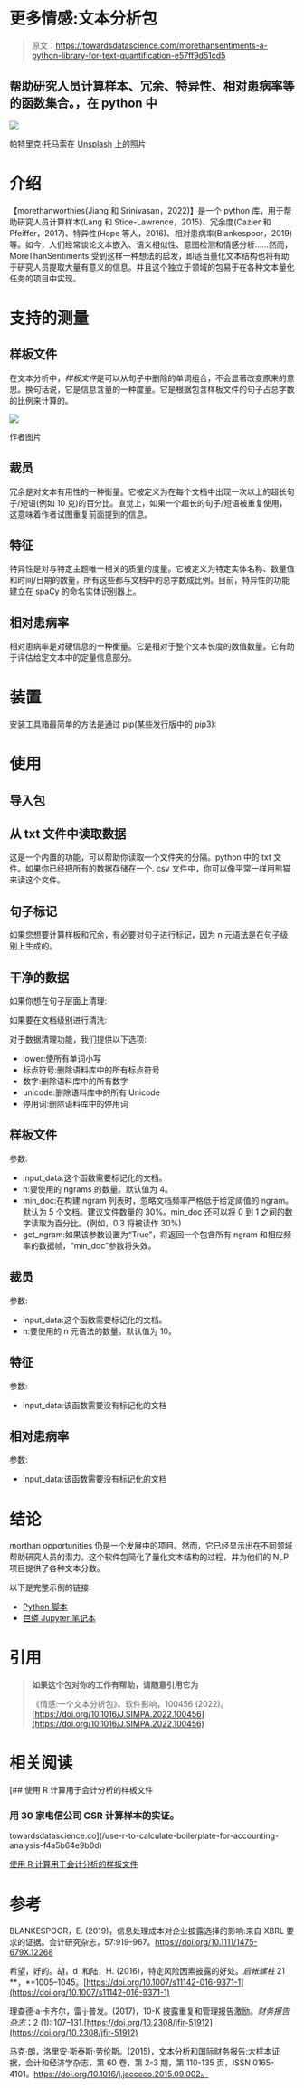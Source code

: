 # 更多情感:文本分析包

> 原文：<https://towardsdatascience.com/morethansentiments-a-python-library-for-text-quantification-e57ff9d51cd5>

## 帮助研究人员计算样本、冗余、特异性、相对患病率等的函数集合。，在 python 中

![](img/9db8cf60a036fb6530db733b4916c10a.png)

帕特里克·托马索在 [Unsplash](https://unsplash.com/s/photos/text?utm_source=unsplash&utm_medium=referral&utm_content=creditCopyText) 上的照片

# 介绍

【morethanworthies(Jiang 和 Srinivasan，2022)】是一个 python 库，用于帮助研究人员计算样本(Lang 和 Stice-Lawrence，2015)、冗余度(Cazier 和 Pfeiffer，2017)、特异性(Hope 等人，2016)、相对患病率(Blankespoor，2019)等。如今，人们经常谈论文本嵌入、语义相似性、意图检测和情感分析……然而，MoreThanSentiments 受到这样一种想法的启发，即适当量化文本结构也将有助于研究人员提取大量有意义的信息。并且这个独立于领域的包易于在各种文本量化任务的项目中实现。

# 支持的测量

## 样板文件

在文本分析中，*样板文件*是可以从句子中删除的单词组合，不会显著改变原来的意思。换句话说，它是信息含量的一种度量。它是根据包含样板文件的句子占总字数的比例来计算的。

![](img/df3340b17f3e9376a051359c67958cc4.png)

作者图片

## 裁员

冗余是对文本有用性的一种衡量。它被定义为在每个文档中出现一次以上的超长句子/短语(例如 10 克)的百分比。直觉上，如果一个超长的句子/短语被重复使用，这意味着作者试图重复前面提到的信息。

## 特征

特异性是对与特定主题唯一相关的质量的度量。它被定义为特定实体名称、数量值和时间/日期的数量，所有这些都与文档中的总字数成比例。目前，特异性的功能建立在 spaCy 的命名实体识别器上。

## 相对患病率

相对患病率是对硬信息的一种衡量。它是相对于整个文本长度的数值数量。它有助于评估给定文本中的定量信息部分。

# 装置

安装工具箱最简单的方法是通过 pip(某些发行版中的 pip3):

# 使用

## 导入包

## 从 txt 文件中读取数据

这是一个内置的功能，可以帮助你读取一个文件夹的分隔。python 中的 txt 文件。如果你已经把所有的数据存储在一个. csv 文件中，你可以像平常一样用熊猫来读这个文件。

## 句子标记

如果您想要计算样板和冗余，有必要对句子进行标记，因为 n 元语法是在句子级别上生成的。

## 干净的数据

如果你想在句子层面上清理:

如果要在文档级别进行清洗:

对于数据清理功能，我们提供以下选项:

*   lower:使所有单词小写
*   标点符号:删除语料库中的所有标点符号
*   数字:删除语料库中的所有数字
*   unicode:删除语料库中的所有 Unicode
*   停用词:删除语料库中的停用词

## 样板文件

参数:

*   input_data:这个函数需要标记化的文档。
*   n:要使用的 ngrams 的数量。默认值为 4。
*   min_doc:在构建 ngram 列表时，忽略文档频率严格低于给定阈值的 ngram。默认为 5 个文档。建议文件数量的 30%。min_doc 还可以将 0 到 1 之间的数字读取为百分比。(例如，0.3 将被读作 30%)
*   get_ngram:如果该参数设置为“True”，将返回一个包含所有 ngram 和相应频率的数据帧，“min_doc”参数将失效。

## 裁员

参数:

*   input_data:这个函数需要标记化的文档。
*   n:要使用的 n 元语法的数量。默认值为 10。

## 特征

参数:

*   input_data:该函数需要没有标记化的文档

## 相对患病率

参数:

*   input_data:该函数需要没有标记化的文档

# 结论

morthan opportunities 仍是一个发展中的项目。然而，它已经显示出在不同领域帮助研究人员的潜力。这个软件包简化了量化文本结构的过程，并为他们的 NLP 项目提供了各种文本分数。

以下是完整示例的链接:

*   [Python 脚本](https://github.com/jinhangjiang/morethansentiments/blob/main/tests/test_code.py)
*   [巨蟒 Jupyter 笔记本](https://github.com/jinhangjiang/morethansentiments/blob/main/Boilerplate.ipynb)

# 引用

> **如果这个包对你的工作有帮助，请随意引用它为**
> 
> 《情感:一个文本分析包》。软件影响，100456 (2022)。[https://doi.org/10.1016/J.SIMPA.2022.100456](https://doi.org/10.1016/J.SIMPA.2022.100456)

# 相关阅读

[](/use-r-to-calculate-boilerplate-for-accounting-analysis-f4a5b64e9b0d) [## 使用 R 计算用于会计分析的样板文件

### 用 30 家电信公司 CSR 计算样本的实证。

towardsdatascience.co](/use-r-to-calculate-boilerplate-for-accounting-analysis-f4a5b64e9b0d) 

[使用 R 计算用于会计分析的样板文件](/use-r-to-calculate-boilerplate-for-accounting-analysis-f4a5b64e9b0d)

# 参考

BLANKESPOOR，E. (2019)，信息处理成本对企业披露选择的影响:来自 XBRL 要求的证据。会计研究杂志，57:919–967。https://doi.org/10.1111/1475-679X.12268

希望，好的。胡，d .和陆，H. (2016)，特定风险因素披露的好处。*启帐螺柱* 21 **，**1005–1045。[https://doi.org/10.1007/s11142-016-9371-1](https://doi.org/10.1007/s11142-016-9371-1)

理查德·a·卡齐尔，雷·j·普发。(2017)，10-K 披露重复和管理报告激励。*财务报告杂志*；2 (1): 107–131.[https://doi.org/10.2308/jfir-51912](https://doi.org/10.2308/jfir-51912)

马克·朗，洛里安·斯泰斯·劳伦斯。(2015)，文本分析和国际财务报告:大样本证据，会计和经济学杂志，第 60 卷，第 2-3 期，第 110-135 页，ISSN 0165-4101。https://doi.org/10.1016/j.jacceco.2015.09.002。